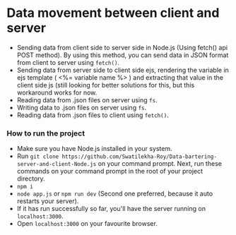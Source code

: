 # Data movement between client and server
- Sending data from client side to server side in Node.js (Using fetch() api POST method). By using this method, you can send data in JSON format from client to server using `fetch()`.
- Sending data from server side to client side ejs, rendering the variable in ejs template ( <%= variable name %> ) and extracting that value in the client side js (still looking for better solutions for this, but this workaround works for now.
- Reading data from .json files on server using `fs`.
- Writing data to .json files on server using `fs`.
- Reading data from .json files to client using `fetch()`.


### How to run the project
- Make sure you have Node.js installed in your system.
- Run `git clone https://github.com/Swatilekha-Roy/Data-bartering-server-and-client-Node.js` on your command prompt.
Next, run these commands on your command prompt in the root of your project directory.
- `npm i`
- `node app.js` or `npm run dev` (Second one preferred, because it auto restarts your server).
- If it has run successfully so far, you'll have the server running on `localhost:3000`.
- Open `localhost:3000` on your favourite browser.
